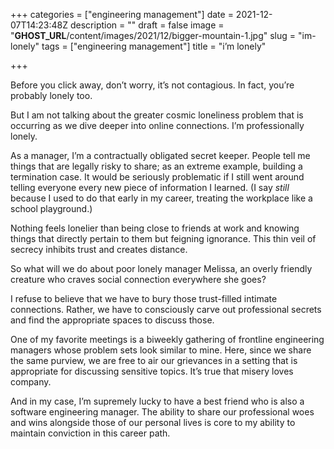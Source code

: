 +++
categories = ["engineering management"]
date = 2021-12-07T14:23:48Z
description = ""
draft = false
image = "__GHOST_URL__/content/images/2021/12/bigger-mountain-1.jpg"
slug = "im-lonely"
tags = ["engineering management"]
title = "i’m lonely"

+++


Before you click away, don’t worry, it’s not contagious. In fact, you’re probably lonely too.

But I am not talking about the greater cosmic loneliness problem that is occurring as we dive deeper into online connections. I’m professionally lonely.

As a manager, I’m a contractually obligated secret keeper. People tell me things that are legally risky to share; as an extreme example, building a termination case. It would be seriously problematic if I still went around telling everyone every new piece of information I learned. (I say _still_ because I used to do that early in my career, treating the workplace like a school playground.)

Nothing feels lonelier than being close to friends at work and knowing things that directly pertain to them but feigning ignorance. This thin veil of secrecy inhibits trust and creates distance.

So what will we do about poor lonely manager Melissa, an overly friendly creature who craves social connection everywhere she goes?

I refuse to believe that we have to bury those trust-filled intimate connections. Rather, we have to consciously carve out professional secrets and find the appropriate spaces to discuss those.

One of my favorite meetings is a biweekly gathering of frontline engineering managers whose problem sets look similar to mine. Here, since we share the same purview, we are free to air our grievances in a setting that is appropriate for discussing sensitive topics. It’s true that misery loves company.

And in my case, I’m supremely lucky to have a best friend who is also a software engineering manager. The ability to share our professional woes and wins alongside those of our personal lives is core to my ability to maintain conviction in this career path.



